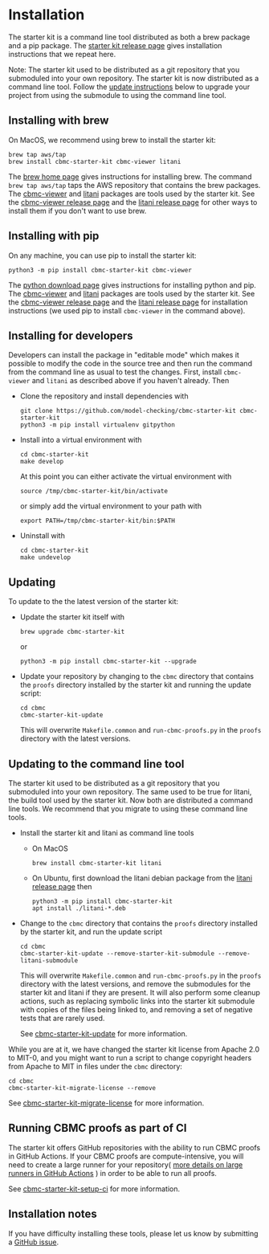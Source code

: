 # Installation

The starter kit is a command line tool distributed as both a brew package and a pip package.
The [starter kit release page](https://github.com/model-checking/cbmc-starter-kit/releases/latest)
gives installation instructions that we repeat here.

Note: The starter kit used to be distributed as a git repository that you submoduled into
your own repository.  The starter kit is now distributed as a command line tool.  Follow
the [update instructions](#updating-to-the-command-line-tool) below to upgrade your project
from using the submodule to using the command line tool.

## Installing with brew

On MacOS, we recommend using brew to install the starter kit:
```
brew tap aws/tap
brew install cbmc-starter-kit cbmc-viewer litani
```

The [brew home page](https://brew.sh/) gives instructions for installing brew.
The command `brew tap aws/tap` taps the AWS repository that contains the brew packages.
The [cbmc-viewer](https://github.com/model-checking/cbmc-viewer)
and [litani](https://github.com/awslabs/aws-build-accumulator) packages are tools
used by the starter kit.
See the [cbmc-viewer release page](https://github.com/model-checking/cbmc-viewer/releases/latest)
and the [litani release page](https://github.com/awslabs/aws-build-accumulator/releases/latest)
for other ways to install them if you don't want to use brew.

## Installing with pip

On any machine, you can use pip to install the starter kit:
```
python3 -m pip install cbmc-starter-kit cbmc-viewer
```

The [python download page](https://www.python.org/downloads/)
gives instructions for installing python and pip.
The [cbmc-viewer](https://github.com/model-checking/cbmc-viewer)
and [litani](https://github.com/awslabs/aws-build-accumulator) packages are tools
used by the starter kit.
See the [cbmc-viewer release page](https://github.com/model-checking/cbmc-viewer/releases/latest)
and the [litani release page](https://github.com/awslabs/aws-build-accumulator/releases/latest)
for installation instructions (we used pip to install `cbmc-viewer` in the command above).

## Installing for developers

Developers can install the package in "editable mode" which makes
it possible to modify the code in the source tree and then run the command
from the command line as usual to test the changes.
First, install `cbmc-viewer` and `litani` as described above if you haven't already.
Then

* Clone the repository and install dependencies with
  ```
  git clone https://github.com/model-checking/cbmc-starter-kit cbmc-starter-kit
  python3 -m pip install virtualenv gitpython
  ```
* Install into a virtual environment with
  ```
  cd cbmc-starter-kit
  make develop
  ```
  At this point you can either activate the virtual environment with
  ```
  source /tmp/cbmc-starter-kit/bin/activate
  ```
  or simply add the virtual environment to your path with
  ```
  export PATH=/tmp/cbmc-starter-kit/bin:$PATH
  ```

* Uninstall with
  ```
  cd cbmc-starter-kit
  make undevelop
  ```
## Updating

To update to the the latest version of the starter kit:
* Update the starter kit itself with
  ```
  brew upgrade cbmc-starter-kit
  ```
  or
  ```
  python3 -m pip install cbmc-starter-kit --upgrade
  ```
* Update your repository by changing to the `cbmc` directory that contains the `proofs`
  directory installed by the starter kit and running the update script:
  ```
  cd cbmc
  cbmc-starter-kit-update
  ```
  This will overwrite `Makefile.common` and `run-cbmc-proofs.py` in the `proofs` directory
  with the latest versions.

## Updating to the command line tool

The starter kit used to be distributed as a git repository that you submoduled into your
own repository.  The same used to be true for litani, the build tool used by the starter kit.
Now both are distributed a command line tools.
We recommend that you migrate to using these command line tools.

* Install the starter kit and litani as command line tools
  * On MacOS
    ```
    brew install cbmc-starter-kit litani
    ```
  * On Ubuntu, first download the litani debian package from the
    [litani release page](https://github.com/awslabs/aws-build-accumulator/releases/latest) then
    ```
    python3 -m pip install cbmc-starter-kit
    apt install ./litani-*.deb
    ```
* Change to the `cbmc` directory that contains the `proofs` directory installed by the
  starter kit, and run the update script
  ```
  cd cbmc
  cbmc-starter-kit-update --remove-starter-kit-submodule --remove-litani-submodule
  ```
  This will overwrite `Makefile.common` and `run-cbmc-proofs.py` in the `proofs` directory
  with the latest versions, and remove the submodules for the starter kit and litani
  if they are present.  It will also perform some cleanup actions, such as replacing symbolic
  links into the starter kit submodule with copies of the files being linked to, and removing
  a set of negative tests that are rarely used.

  See [cbmc-starter-kit-update](../reference-manual/cbmc-starter-kit-update.md)
  for more information.

While you are at it, we have changed the starter kit license from Apache 2.0 to MIT-0, and
you might want to run a script to change copyright headers from Apache to MIT in files
under the `cbmc` directory:
```
cd cbmc
cbmc-starter-kit-migrate-license --remove
```
See [cbmc-starter-kit-migrate-license](../reference-manual/cbmc-starter-kit-migrate-license.md)
for more information.

## Running CBMC proofs as part of CI

The starter kit offers GitHub repositories with the ability to run CBMC proofs
in GitHub Actions. If your CBMC proofs are compute-intensive, you will need to
create a large runner for your repository(
[more details on large runners in GitHub Actions](https://docs.github.com/en/actions/using-github-hosted-runners/using-larger-runners)
) in order to be able to run all proofs.

See [cbmc-starter-kit-setup-ci](../reference-manual/cbmc-starter-kit-setup-ci.md)
for more information.

## Installation notes

If you have difficulty installing these tools, please let us know by
submitting a [GitHub issue](https://github.com/model-checking/cbmc-starter-kit/issues).
